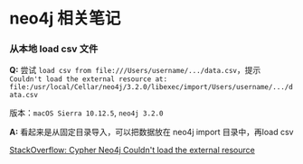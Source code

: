 neo4j 相关笔记
=============

### 从本地 load csv 文件

**Q:** 尝试 `load csv from file:///Users/username/.../data.csv`，提示 `Couldn't load the external resource at: file:/usr/local/Cellar/neo4j/3.2.0/libexec/import/Users/username/.../data.csv`

版本：`macOS Sierra 10.12.5`, `neo4j 3.2.0` 

**A:** 看起来是从固定目录导入，可以把数据放在 neo4j import 目录中，再load csv

[StackOverflow: Cypher Neo4j Couldn't load the external resource](https://stackoverflow.com/questions/28398778/cypher-neo4j-couldnt-load-the-external-resource)